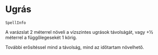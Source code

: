 # Ugrás

`SpellInfo`

A varázslat 2 méterrel növeli a vízszintes ugrások távolságát, vagy +½ méterrel a függőlegesekét 1 körig.

További erősítéssel mind a távolság, mind az időtartam növelhető.

